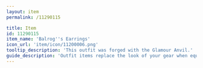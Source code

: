 ```yaml
---
layout: item
permalink: /11290115

title: Item
id: 11290115
item_name: 'Balrog''s Earrings'
icon_url: 'item/icon/11200006.png'
tooltip_description: 'This outfit was forged with the Glamour Anvil.'
guide_description: 'Outfit items replace the look of your gear when equipped.'
---
```

